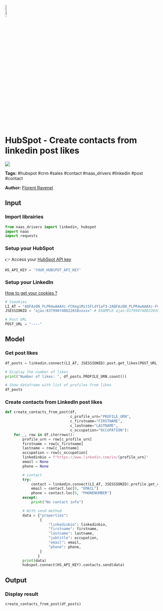 <img width="10%" alt="Naas" src="https://landen.imgix.net/jtci2pxwjczr/assets/5ice39g4.png?w=160"/>

# HubSpot - Create contacts from linkedin post likes
<a href="https://app.naas.ai/user-redirect/naas/downloader?url=https://raw.githubusercontent.com/jupyter-naas/awesome-notebooks/master/HubSpot/HubSpot_Create_contacts_from_linkedin_post_likes.ipynb" target="_parent"><img src="https://naasai-public.s3.eu-west-3.amazonaws.com/open_in_naas.svg"/></a>

**Tags:** #hubspot #crm #sales #contact #naas_drivers #linkedin #post #contact

**Author:** [Florent Ravenel](https://www.linkedin.com/in/florent-ravenel/)

## Input

### Import librairies


```python
from naas_drivers import linkedin, hubspot
import naas
import requests
```

### Setup your HubSpot
👉 Access your [HubSpot API key](https://knowledge.hubspot.com/integrations/how-do-i-get-my-hubspot-api-key)


```python
HS_API_KEY = 'YOUR_HUBSPOT_API_KEY'
```

### Setup your LinkedIn

<a href='https://www.notion.so/LinkedIn-driver-Get-your-cookies-d20a8e7e508e42af8a5b52e33f3dba75'>How to get your cookies ?</a>


```python
# Coookies
LI_AT = "AQFAzQN_PLPR4wAAAXc-FCKmgiMit5FLdY1af3-2AQFAzQN_PLPR4wAAAXc-FCKmgiMit5FLdY1af3-2" # EXAMPLE AQFAzQN_PLPR4wAAAXc-FCKmgiMit5FLdY1af3-2
JSESSIONID = "ajax:837990740022038xxxxx" # EXAMPLE ajax:8379907400220387585

# Post URL
POST_URL = "----"
```

## Model

### Get post likes


```python
df_posts = linkedin.connect(LI_AT, JSESSIONID).post.get_likes(POST_URL)

# Display the number of likes
print("Number of likes: ", df_posts.PROFILE_URN.count())
```


```python
# Show dataframe with list of profiles from likes 
df_posts
```

### Create contacts from LinkedIn post likes


```python
def create_contacts_from_post(df,
                              c_profile_urn="PROFILE_URN",
                              c_firstname="FIRSTNAME",
                              c_lastname="LASTNAME",
                              c_occupation="OCCUPATION"):
    for _, row in df.iterrows():
        profile_urn = row[c_profile_urn]
        firstname = row[c_firstname]
        lastname = row[c_lastname]
        occupation = row[c_occupation]
        linkedinbio = f"https://www.linkedin.com/in/{profile_urn}"
        email = None
        phone = None

        # contact
        try:
            contact = linkedin.connect(LI_AT, JSESSIONID).profile.get_contact(linkedinbio)
            email = contact.loc[0, "EMAIL"]
            phone = contact.loc[0, "PHONENUMBER"]
        except:
            print("No contact info")

        # With send method
        data = {"properties": 
                {
                    "linkedinbio": linkedinbio,
                    "firstname": firstname,
                    "lastname": lastname,
                    "jobtitle": occupation,
                    "email": email,
                    "phone": phone,
                }
               }
        print(data)
        hubspot.connect(HS_API_KEY).contacts.send(data)
```

## Output

### Display result


```python
create_contacts_from_post(df_posts)
```
